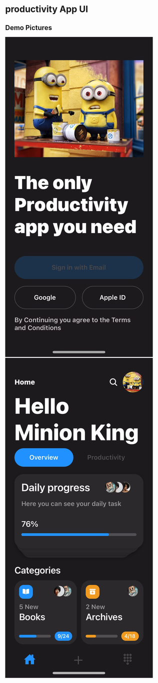 # productivity App UI 

## Demo Pictures

<img src="/Demo/IMG_6006.png" alt="Demo_Picture" />
<br>
<img src="/Demo/IMG_6008.png" alt="Demo_Picture" />